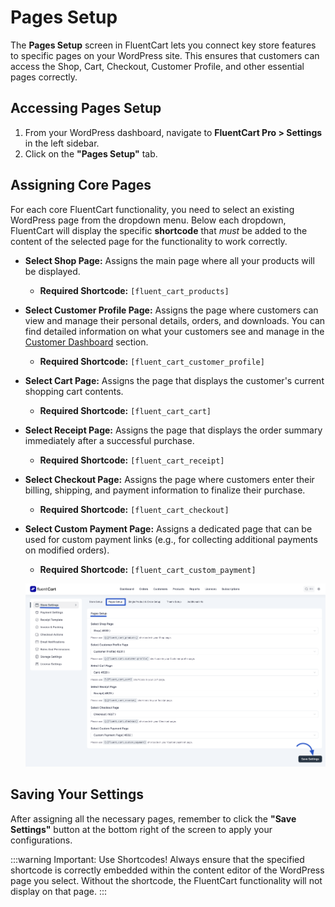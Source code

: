  # Pages Setup

The **Pages Setup** screen in FluentCart lets you connect key store features to specific pages on your WordPress site. This ensures that customers can access the Shop, Cart, Checkout, Customer Profile, and other essential pages correctly.

## Accessing Pages Setup

1.  From your WordPress dashboard, navigate to **FluentCart Pro > Settings** in the left sidebar.
2.  Click on the **"Pages Setup"** tab.

## Assigning Core Pages

For each core FluentCart functionality, you need to select an existing WordPress page from the dropdown menu. Below each dropdown, FluentCart will display the specific **shortcode** that *must* be added to the content of the selected page for the functionality to work correctly.

* **Select Shop Page:** Assigns the main page where all your products will be displayed.
    * **Required Shortcode:** `[fluent_cart_products]`
* **Select Customer Profile Page:** Assigns the page where customers can view and manage their personal details, orders, and downloads. You can find detailed information on what your customers see and manage in the [Customer Dashboard](/guide/customer-dashboard/index) section.
    * **Required Shortcode:** `[fluent_cart_customer_profile]`
* **Select Cart Page:** Assigns the page that displays the customer's current shopping cart contents.
    * **Required Shortcode:** `[fluent_cart_cart]`
* **Select Receipt Page:** Assigns the page that displays the order summary immediately after a successful purchase.
    * **Required Shortcode:** `[fluent_cart_receipt]`
* **Select Checkout Page:** Assigns the page where customers enter their billing, shipping, and payment information to finalize their purchase.
    * **Required Shortcode:** `[fluent_cart_checkout]`
* **Select Custom Payment Page:** Assigns a dedicated page that can be used for custom payment links (e.g., for collecting additional payments on modified orders).
    * **Required Shortcode:** `[fluent_cart_custom_payment]`

    ![Screenshot of Pages Setup Tab](/guide/public/images/settings-configuration/pages-setup.png)

## Saving Your Settings

After assigning all the necessary pages, remember to click the **"Save Settings"** button at the bottom right of the screen to apply your configurations.

:::warning Important: Use Shortcodes!
Always ensure that the specified shortcode is correctly embedded within the content editor of the WordPress page you select. Without the shortcode, the FluentCart functionality will not display on that page.
:::

